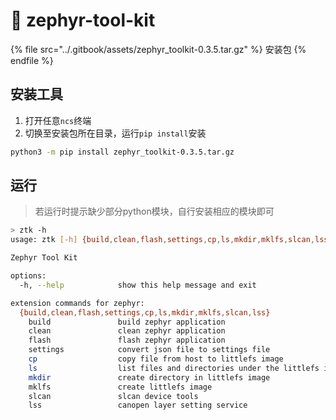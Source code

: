 # 🦩 zephyr-tool-kit

{% file src="../.gitbook/assets/zephyr_toolkit-0.3.5.tar.gz" %}
安装包
{% endfile %}

## 安装工具

1. 打开任意`ncs`终端
2. 切换至安装包所在目录，运行`pip install`安装

```bash
python3 -m pip install zephyr_toolkit-0.3.5.tar.gz
```

## 运行

> 若运行时提示缺少部分python模块，自行安装相应的模块即可

```bash
> ztk -h
usage: ztk [-h] {build,clean,flash,settings,cp,ls,mkdir,mklfs,slcan,lss} ...

Zephyr Tool Kit

options:
  -h, --help            show this help message and exit

extension commands for zephyr:
  {build,clean,flash,settings,cp,ls,mkdir,mklfs,slcan,lss}
    build               build zephyr application
    clean               clean zephyr application
    flash               flash zephyr application
    settings            convert json file to settings file
    cp                  copy file from host to littlefs image
    ls                  list files and directories under the littlefs image
    mkdir               create directory in littlefs image
    mklfs               create littlefs image
    slcan               slcan device tools
    lss                 canopen layer setting service
```

